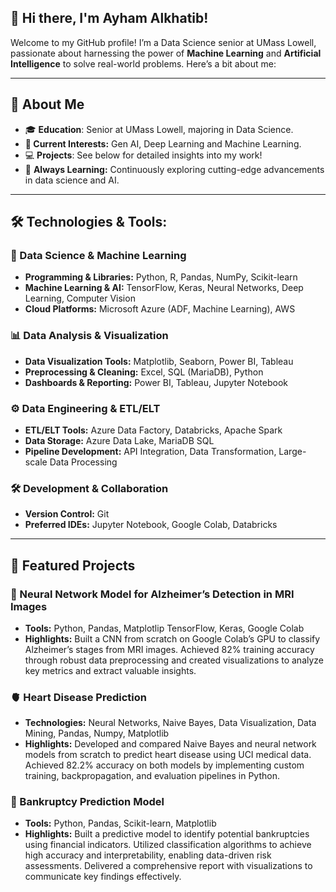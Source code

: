 ## 👋 Hi there, I'm Ayham Alkhatib!
Welcome to my GitHub profile! I’m a Data Science senior at UMass Lowell, passionate about harnessing the power of **Machine Learning** and **Artificial Intelligence** to solve real-world problems. Here’s a bit about me:

---

## 🚀 About Me
- 🎓 **Education**: Senior at UMass Lowell, majoring in Data Science.
- **🧠 Current Interests:** Gen AI, Deep Learning and Machine Learning.
- 💻 **Projects**: See below for detailed insights into my work!
- 🌱 **Always Learning:** Continuously exploring cutting-edge advancements in data science and AI.

---

## 🛠️ Technologies & Tools:

### 🔢 Data Science & Machine Learning
- **Programming & Libraries:** Python, R, Pandas, NumPy, Scikit-learn  
- **Machine Learning & AI:** TensorFlow, Keras, Neural Networks, Deep Learning, Computer Vision  
- **Cloud Platforms:** Microsoft Azure (ADF, Machine Learning), AWS

### 📊 Data Analysis & Visualization
- **Data Visualization Tools:**  Matplotlib, Seaborn, Power BI, Tableau
- **Preprocessing & Cleaning:** Excel, SQL (MariaDB), Python
- **Dashboards & Reporting:** Power BI, Tableau, Jupyter Notebook

### ⚙️ Data Engineering & ETL/ELT
- **ETL/ELT Tools:** Azure Data Factory, Databricks, Apache Spark
- **Data Storage:** Azure Data Lake, MariaDB SQL
- **Pipeline Development:** API Integration, Data Transformation, Large-scale Data Processing

### 🛠️ Development & Collaboration
- **Version Control:** Git
- **Preferred IDEs:** Jupyter Notebook, Google Colab, Databricks

---

## 🌟 Featured Projects

### 🧠 Neural Network Model for Alzheimer’s Detection in MRI Images
- **Tools:** Python, Pandas, Matplotlip TensorFlow, Keras, Google Colab
- **Highlights:** Built a CNN from scratch on Google Colab’s GPU to classify Alzheimer’s stages from MRI images. Achieved 82% training accuracy through robust data preprocessing and created visualizations to analyze key metrics and extract valuable insights.


### 🫀 Heart Disease Prediction
- **Technologies:** Neural Networks, Naive Bayes, Data Visualization, Data Mining, Pandas, Numpy, Matplotlib
- **Highlights:** Developed and compared Naive Bayes and neural network models from scratch to predict heart disease using UCI
medical data. Achieved 82.2% accuracy on both models by implementing custom training, backpropagation, and evaluation
pipelines in Python.

### 🏦 Bankruptcy Prediction Model
- **Tools:** Python, Pandas, Scikit-learn, Matplotlib
- **Highlights:** Built a predictive model to identify potential bankruptcies using financial indicators. Utilized classification algorithms to achieve high accuracy and interpretability, enabling data-driven risk assessments. Delivered a comprehensive report with visualizations to communicate key findings effectively.



